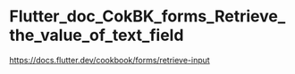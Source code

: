 # Flutter_doc_CokBK_forms_Retrieve_the_value_of_text_field
 https://docs.flutter.dev/cookbook/forms/retrieve-input
